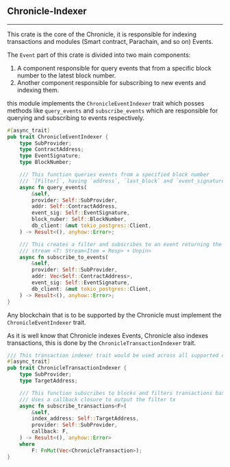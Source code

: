 ## Chronicle-Indexer
--------------------------------
This crate is the core of the Chronicle, it is responsible for indexing transactions and modules (Smart contract, Parachain, and so on) Events.

The `Event` part of this crate is divided into two main components:
1. A component responsible for query events that from a specific block number to the latest block number.
2. Another component responsible for subscribing to new events and indexing them.


this module implements the `ChronicleEventIndexer` trait which posses methods like `query_events` and `subscribe_events` which are responsible for querying and subscribing to events respectively.

```rust
#[async_trait]
pub trait ChronicleEventIndexer {
    type SubProvider;
    type ContractAddress;
    type EventSignature;
    type BlockNumber;

    /// This function queries events from a specified block number
    /// `[Filter]`, having `address`, `last_block` and `event_signature` as parameters
    async fn query_events(
        &self,
        provider: Self::SubProvider,
        addr: Self::ContractAddress,
        event_sig: Self::EventSignature,
        block_nuber: Self::BlockNumber,
        db_client: &mut tokio_postgres::Client,
    ) -> Result<(), anyhow::Error>;

    /// This creates a filter and subscribes to an event returning the event
    /// stream <T: Stream<Item = Resp> + Unpin>
    async fn subscribe_to_events(
        &self,
        provider: Self::SubProvider,
        addr: Vec<Self::ContractAddress>,
        event_sig: Self::EventSignature,
        db_client: &mut tokio_postgres::Client,
    ) -> Result<(), anyhow::Error>;
}
```

Any blockchain that is to be supported by the Chronicle must implement the `ChronicleEventIndexer` trait.


As it is well know that Chronicle indexes Events, Chronicle also indexes transactions, this is done by the `ChronicleTransactionIndexer` trait.

```rust
/// This transaction indexer trait would be used across all supported chains
#[async_trait]
pub trait ChronicleTransactionIndexer {
    type SubProvider;
    type TargetAddress;

    /// This function subscribes to blocks and filters transactions based on the index address.
    /// Uses a callback closure to output the filter tx
    async fn subscribe_transactions<F>(
        &self,
        index_address: Self::TargetAddress,
        provider: Self::SubProvider,
        callback: F,
    ) -> Result<(), anyhow::Error>
    where
        F: FnMut(Vec<ChronicleTransaction>);
}

```
